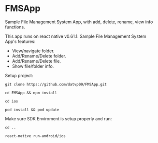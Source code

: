 # FMSApp
Sample File Management System App, with add, delete, rename, view info functions.

This app runs on react native v0.61.1. Sample File Management System App's features:<br />
* View/navigate folder.
* Add/Rename/Delete folder.
* Add/Rename/Delete file.
* Show file/folder info.

Setup project:
```
git clone https://github.com/datvp09/FMSApp.git

cd FMSApp && npm install

cd ios

pod install && pod update
```
Make sure SDK Enviroment is setup properly and run:
```
cd ..

react-native run-android/ios
```
